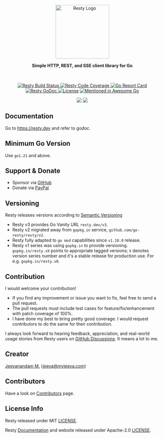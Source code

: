 <p align="center">
  <img src="https://resty.dev/svg/resty-logo.svg" width="175" alt="Resty Logo">
</p>
<p align="center"><strong>Simple HTTP, REST, and SSE client library for Go</strong></p>

<p align="center" style="margin-top:3rem"><a href="https://github.com/go-resty/resty/actions/workflows/ci.yml?query=branch%3Av3" target="_blank"><img src="https://github.com/go-resty/resty/actions/workflows/ci.yml/badge.svg?branch=v3" alt="Resty Build Status">
</a><a href="https://app.codecov.io/gh/go-resty/resty/tree/v3" target="_blank"><img src="https://codecov.io/gh/go-resty/resty/branch/v3/graph/badge.svg" alt="Resty Code Coverage">
</a><a href="https://goreportcard.com/report/resty.dev/v3" target="_blank"><img src="https://goreportcard.com/badge/resty.dev/v3" alt="Go Report Card">
</a><a href="https://pkg.go.dev/resty.dev/v3" target="_blank"><img src="https://pkg.go.dev/badge/resty.dev/v3" alt="Resty GoDoc">
</a><a href="LICENSE"><img src="https://img.shields.io/github/license/go-resty/resty.svg" alt="License"></a> <a href="https://github.com/avelino/awesome-go" target="_blank"><img src="https://awesome.re/mentioned-badge.svg" alt="Mentioned in Awesome Go"></a></p>
<p align="center" style="margin-bottom:1rem"><a href="https://app.fossa.com/projects/git%2Bgithub.com%2Fgo-resty%2Fresty?ref=badge_shield&amp;issueType=license" alt="FOSSA Status"><img src="https://app.fossa.com/api/projects/git%2Bgithub.com%2Fgo-resty%2Fresty.svg?type=shield&amp;issueType=license"></a>
<a href="https://app.fossa.com/projects/git%2Bgithub.com%2Fgo-resty%2Fresty?ref=badge_shield&amp;issueType=security" alt="FOSSA Status"><img src="https://app.fossa.com/api/projects/git%2Bgithub.com%2Fgo-resty%2Fresty.svg?type=shield&amp;issueType=security"></a></p>


## Documentation

Go to https://resty.dev and refer to godoc.

## Minimum Go Version

Use `go1.21` and above.

## Support & Donate

* Sponsor via [GitHub](https://github.com/sponsors/jeevatkm)
* Donate via [PayPal](https://www.paypal.com/donate/?cmd=_donations&business=QWMZG74FW4QYC&lc=US&item_name=Resty+Library+for+Go&currency_code=USD)

## Versioning

Resty releases versions according to [Semantic Versioning](http://semver.org)

  * Resty v3 provides Go Vanity URL `resty.dev/v3`.
  * Resty v2 migrated away from `gopkg.in` service, `github.com/go-resty/resty/v2`.
  * Resty fully adapted to `go mod` capabilities since `v1.10.0` release.
  * Resty v1 series was using `gopkg.in` to provide versioning. `gopkg.in/resty.vX` points to appropriate tagged versions; `X` denotes version series number and it's a stable release for production use. For e.g. `gopkg.in/resty.v0`.

## Contribution

I would welcome your contribution!

* If you find any improvement or issue you want to fix, feel free to send a pull request.
* The pull requests must include test cases for feature/fix/enhancement with patch coverage of 100%.
* I have done my best to bring pretty good coverage. I would request contributors to do the same for their contribution.

I always look forward to hearing feedback, appreciation, and real-world usage stories from Resty users on [GitHub Discussions](https://github.com/go-resty/resty/discussions). It means a lot to me.

## Creator

[Jeevanandam M.](https://github.com/jeevatkm) (jeeva@myjeeva.com)


## Contributors

Have a look on [Contributors](https://github.com/go-resty/resty/graphs/contributors) page.

## License Info

Resty released under MIT [LICENSE](LICENSE).

Resty [Documentation](https://github.com/go-resty/docs) and website released under Apache-2.0 [LICENSE](https://github.com/go-resty/docs/blob/main/LICENSE).
